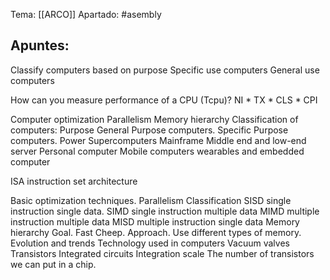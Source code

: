 Tema: [[ARCO]]
Apartado: #asembly

## Apuntes:

Classify computers based on purpose
	Specific use computers
	General use computers
	
How can you measure performance of a CPU (Tcpu)?
	NI * TX * CLS * CPI

Computer optimization
	Parallelism
	Memory hierarchy
Classification of computers:
	Purpose
		General Purpose computers.
		Specific Purpose computers.
	Power
		Supercomputers 
		Mainframe
		Middle end and low-end server
		Personal computer
		Mobile computers
		wearables and embedded computer

ISA instruction set architecture

Basic optimization techniques.
	Parallelism
		Classification
			SISD single instruction single data.
			SIMD single instruction multiple data 
			MIMD multiple instruction multiple data	
			MISD multiple instruction single data
	Memory hierarchy
		Goal. 
			Fast 
			Cheep.
		Approach. 
			Use different types of memory.
Evolution and trends
	Technology used in computers 
		Vacuum valves
		Transistors
		Integrated circuits
	Integration scale 
		The number of transistors we can put in a chip.
			